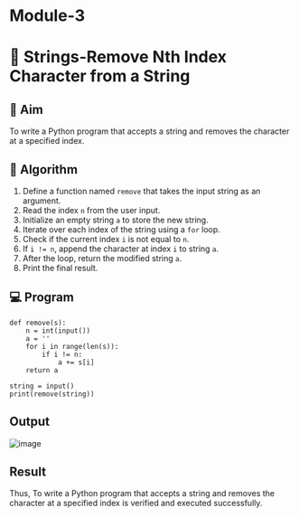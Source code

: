 # Module-3
# 🧹 Strings-Remove Nth Index Character from a String

## 🎯 Aim
To write a Python program that accepts a string and removes the character at a specified index.

## 🧠 Algorithm
1. Define a function named `remove` that takes the input string as an argument.
2. Read the index `n` from the user input.
3. Initialize an empty string `a` to store the new string.
4. Iterate over each index of the string using a `for` loop.
5. Check if the current index `i` is not equal to `n`.
6. If `i != n`, append the character at index `i` to string `a`.
7. After the loop, return the modified string `a`.
8. Print the final result.

## 💻 Program
```
def remove(s):
    n = int(input())
    a = ''
    for i in range(len(s)):
        if i != n:
            a += s[i]
    return a

string = input()
print(remove(string))

```
## Output
![image](https://github.com/user-attachments/assets/2c1d649a-70da-42fe-9a45-4b1464fab0ff)

## Result
Thus, To write a Python program that accepts a string and removes the character at a specified index is verified and executed successfully.
